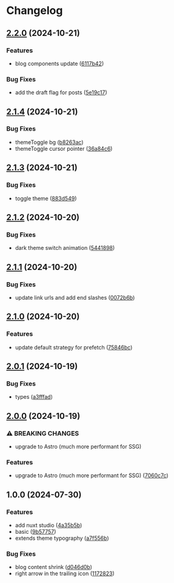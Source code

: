 # Changelog

## [2.2.0](https://github.com/GloryWong/personal-website/compare/v2.1.4...v2.2.0) (2024-10-21)


### Features

* blog components update ([6117b42](https://github.com/GloryWong/personal-website/commit/6117b4205b8aeb43b3dc5e873e60d9183543ab22))


### Bug Fixes

* add the draft flag for posts ([5e19c17](https://github.com/GloryWong/personal-website/commit/5e19c17473cbf3129bd7bc3bb5174fcb528d24ef))

## [2.1.4](https://github.com/GloryWong/personal-website/compare/v2.1.3...v2.1.4) (2024-10-21)


### Bug Fixes

* themeToggle bg ([b8263ac](https://github.com/GloryWong/personal-website/commit/b8263acae464968af83378c6560434a5ca70c21b))
* themeToggle cursor pointer ([36a84c6](https://github.com/GloryWong/personal-website/commit/36a84c6838a4a2a381a9766371cd4dcf00a9691a))

## [2.1.3](https://github.com/GloryWong/personal-website/compare/v2.1.2...v2.1.3) (2024-10-21)


### Bug Fixes

* toggle theme ([883d549](https://github.com/GloryWong/personal-website/commit/883d5493546618cc8efec2df386f15afb3d4f039))

## [2.1.2](https://github.com/GloryWong/personal-website/compare/v2.1.1...v2.1.2) (2024-10-20)


### Bug Fixes

* dark theme switch animation ([5441898](https://github.com/GloryWong/personal-website/commit/5441898fef81b8f922ba9c7fa325c54ebd616ddf))

## [2.1.1](https://github.com/GloryWong/personal-website/compare/v2.1.0...v2.1.1) (2024-10-20)


### Bug Fixes

* update link urls and add end slashes ([0072b6b](https://github.com/GloryWong/personal-website/commit/0072b6bf786e1108b460cf13f79e88c95341a11b))

## [2.1.0](https://github.com/GloryWong/personal-website/compare/v2.0.1...v2.1.0) (2024-10-20)


### Features

* update default strategy for prefetch ([75846bc](https://github.com/GloryWong/personal-website/commit/75846bc0a9c73fd134ced4cc0f61597d999b3ade))

## [2.0.1](https://github.com/GloryWong/personal-website/compare/v2.0.0...v2.0.1) (2024-10-19)


### Bug Fixes

* types ([a3fffad](https://github.com/GloryWong/personal-website/commit/a3fffad46a63d9bd68ae0f6642851f422e5e8f5b))

## [2.0.0](https://github.com/GloryWong/personal-website/compare/v1.0.0...v2.0.0) (2024-10-19)


### ⚠ BREAKING CHANGES

* upgrade to Astro (much more performant for SSG)

### Features

* upgrade to Astro (much more performant for SSG) ([7060c7c](https://github.com/GloryWong/personal-website/commit/7060c7cb61290dba8c4b3b1572858374d2316c29))

## 1.0.0 (2024-07-30)


### Features

* add nuxt studio ([4a35b5b](https://github.com/GloryWong/personal-website/commit/4a35b5b9e423083560d8269a2d8ceee2aa1524c7))
* basic ([9b57757](https://github.com/GloryWong/personal-website/commit/9b5775795c46a20df14a596e4ebd28ad4ed69000))
* extends theme typography ([a7f556b](https://github.com/GloryWong/personal-website/commit/a7f556ba073715734084c728254890115533c982))


### Bug Fixes

* blog content shrink ([d046d0b](https://github.com/GloryWong/personal-website/commit/d046d0b79d15141bfd3d9d23e9227afd3397e46d))
* right arrow in the trailing icon ([1172823](https://github.com/GloryWong/personal-website/commit/117282339be2bab5dee3875585f68c6e52eeec47))

